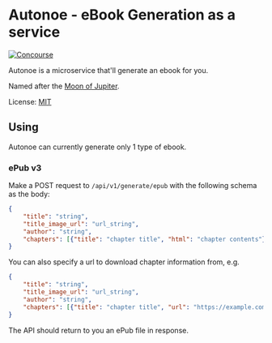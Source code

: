 # Autonoe - eBook Generation as a service

[![Concourse](https://ci.younata.com/api/v1/pipelines/tethys/jobs/autonoe_tests/badge)](https://ci.younata.com/)

Autonoe is a microservice that'll generate an ebook for you.

Named after the [Moon of Jupiter](https://en.wikipedia.org/wiki/Autonoe_(moon)).

License: [MIT](LICENSE)

## Using

Autonoe can currently generate only 1 type of ebook.

### ePub v3

Make a POST request to `/api/v1/generate/epub` with the following schema as the body:

```json
{
    "title": "string",
    "title_image_url": "url_string",
    "author": "string",
    "chapters": [{"title": "chapter title", "html": "chapter contents"}]
}
```

You can also specify a url to download chapter information from, e.g.

```json
{
    "title": "string",
    "title_image_url": "url_string",
    "author": "string",
    "chapters": [{"title": "chapter title", "url": "https://example.com/chapter_1"}]
}
```

The API should return to you an ePub file in response.
